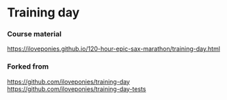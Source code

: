 # Training day

### Course material
https://iloveponies.github.io/120-hour-epic-sax-marathon/training-day.html

### Forked from
https://github.com/iloveponies/training-day
https://github.com/iloveponies/training-day-tests
